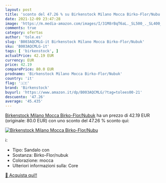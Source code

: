 ```yaml
---
layout: post
title: 'sconto del 47.26 % su Birkenstock Milano Mocca Birko-Flor/Nubu  '
date: 2021-12-09 23:47:28
image: 'https://m.media-amazon.com/images/I/31M8rBqT6aL._SL500_._SL400_.jpg'
comments: true
category: ofertas
author: 'tole.es'
slug: 'B003AQCMLG-it Birkenstock Milano Mocca Birko-Flor/Nubuk'
sku: 'B003AQCMLG-it'
tags: [ 'birkenstock', ]
actualPrice: 42.19 EUR
currency: EUR
price: 42.19
comparePrice: 80.0 EUR
prodname: 'Birkenstock Milano Mocca Birko-Flor/Nubuk'
country: 'it'
flag: '🇮🇹'
brand: 'Birkenstock'
buyurl: 'https://www.amazon.it/dp/B003AQCMLG/?tag=tolees00-21'
descuento: '47.26'
average: '45.435'
---
```


[Birkenstock Milano Mocca Birko-Flor/Nubuk](https://www.amazon.it/dp/B003AQCMLG/?tag=tolees00-21) ha un prezzo di 42.19 EUR (originale: 80.0 EUR) con uno sconto del 47.26 % sconto qui:

[![Birkenstock Milano Mocca Birko-Flor/Nubu](https://m.media-amazon.com/images/I/31M8rBqT6aL._SL500_._SL400_.jpg)](https://www.amazon.it/dp/B003AQCMLG/?tag=tolees00-21)

ℹ️:

- Tipo: Sandalo con
- Sostanza: Birko-Flor/nubuk
- Colorazione: mocca
- Ulteriori informazioni sulla: Core

[🛒 Acquista qui!!](https://www.amazon.it/dp/B003AQCMLG/?tag=tolees00-21)
